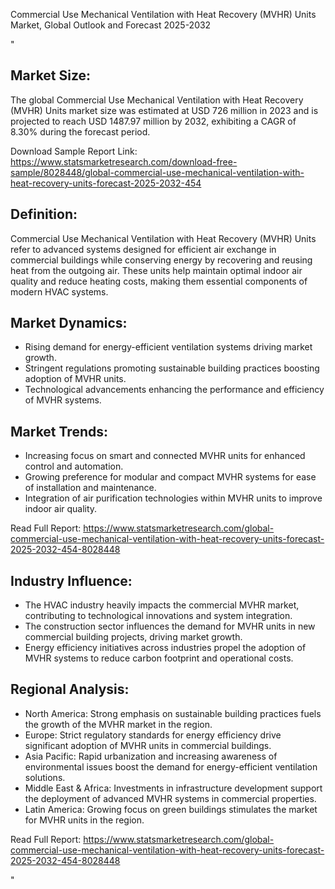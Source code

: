 Commercial Use Mechanical Ventilation with Heat Recovery (MVHR) Units Market, Global Outlook and Forecast 2025-2032

"<h2>Market Size:</h2>
<p>The global Commercial Use Mechanical Ventilation with Heat Recovery (MVHR) Units market size was estimated at USD 726 million in 2023 and is projected to reach USD 1487.97 million by 2032, exhibiting a CAGR of 8.30% during the forecast period.</p>
<p>Download Sample Report Link: <a href='https://www.statsmarketresearch.com/download-free-sample/8028448/global-commercial-use-mechanical-ventilation-with-heat-recovery-units-forecast-2025-2032-454'>https://www.statsmarketresearch.com/download-free-sample/8028448/global-commercial-use-mechanical-ventilation-with-heat-recovery-units-forecast-2025-2032-454</a></p>

<h2>Definition:</h2>
<p>Commercial Use Mechanical Ventilation with Heat Recovery (MVHR) Units refer to advanced systems designed for efficient air exchange in commercial buildings while conserving energy by recovering and reusing heat from the outgoing air. These units help maintain optimal indoor air quality and reduce heating costs, making them essential components of modern HVAC systems.</p>

<h2>Market Dynamics:</h2>
<ul>
  <li>Rising demand for energy-efficient ventilation systems driving market growth.</li>
  <li>Stringent regulations promoting sustainable building practices boosting adoption of MVHR units.</li>
  <li>Technological advancements enhancing the performance and efficiency of MVHR systems.</li>
</ul>

<h2>Market Trends:</h2>
<ul>
  <li>Increasing focus on smart and connected MVHR units for enhanced control and automation.</li>
  <li>Growing preference for modular and compact MVHR systems for ease of installation and maintenance.</li>
  <li>Integration of air purification technologies within MVHR units to improve indoor air quality.</li>
</ul>
<p>Read Full Report: <a href='https://www.statsmarketresearch.com/global-commercial-use-mechanical-ventilation-with-heat-recovery-units-forecast-2025-2032-454-8028448'>https://www.statsmarketresearch.com/global-commercial-use-mechanical-ventilation-with-heat-recovery-units-forecast-2025-2032-454-8028448</a></p>

<h2>Industry Influence:</h2>
<ul>
  <li>The HVAC industry heavily impacts the commercial MVHR market, contributing to technological innovations and system integration.</li>
  <li>The construction sector influences the demand for MVHR units in new commercial building projects, driving market growth.</li>
  <li>Energy efficiency initiatives across industries propel the adoption of MVHR systems to reduce carbon footprint and operational costs.</li>
</ul>

<h2>Regional Analysis:</h2>
<ul>
  <li>North America: Strong emphasis on sustainable building practices fuels the growth of the MVHR market in the region.</li>
  <li>Europe: Strict regulatory standards for energy efficiency drive significant adoption of MVHR units in commercial buildings.</li>
  <li>Asia Pacific: Rapid urbanization and increasing awareness of environmental issues boost the demand for energy-efficient ventilation solutions.</li>
  <li>Middle East & Africa: Investments in infrastructure development support the deployment of advanced MVHR systems in commercial properties.</li>
  <li>Latin America: Growing focus on green buildings stimulates the market for MVHR units in the region.</li>
</ul>
<p>Read Full Report: <a href='https://www.statsmarketresearch.com/global-commercial-use-mechanical-ventilation-with-heat-recovery-units-forecast-2025-2032-454-8028448'>https://www.statsmarketresearch.com/global-commercial-use-mechanical-ventilation-with-heat-recovery-units-forecast-2025-2032-454-8028448</a></p>"
